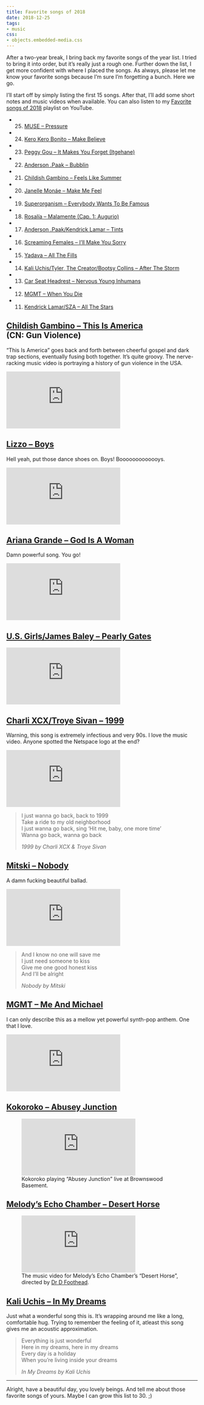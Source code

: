 ```yaml
---
title: Favorite songs of 2018
date: 2018-12-25
tags:
- music
css:
- objects.embedded-media.css
---
```

After a two-year break, I bring back my favorite songs of the year list. I tried to bring it into order, but it’s really just a rough one. Further down the list, I get more confident with where I placed the songs. As always, please let me know your favorite songs because I’m sure I’m forgetting a bunch. Here we go.

<!--more-->

I’ll start off by simply listing the first 15 songs. After that, I’ll add some short notes and music videos when available. You can also listen to my [Favorite songs of 2018](https://www.youtube.com/playlist?list=PLU2Yp4pWk9ViI992xXSiEQfr9L8BI4qnl) playlist on YouTube.


- 25. [MUSE – Pressure](https://www.youtube.com/watch?v=h2eKImKZviw)
- 24. [Kero Kero Bonito – Make Believe](https://www.youtube.com/watch?v=mQsI_HEcrbI)
- 23. [Peggy Gou – It Makes You Forget (Itgehane)](https://www.youtube.com/watch?v=SlbVgjFvE3I)
- 22. [Anderson .Paak – Bubblin](https://www.youtube.com/watch?v=7PmUtmfTmbg)
- 21. [Childish Gambino – Feels Like Summer](https://www.youtube.com/watch?v=F1B9Fk_SgI0)
- 20. [Janelle Monáe – Make Me Feel](https://www.youtube.com/watch?v=tGRzz0oqgUE)
- 19. [Superorganism – Everybody Wants To Be Famous](https://www.youtube.com/watch?v=mJQYRzAoErc)
- 18. [Rosalía – Malamente (Cap. 1: Augurio)](https://www.youtube.com/watch?v=Rht7rBHuXW8)
- 17. [Anderson .Paak/Kendrick Lamar – Tints](https://www.youtube.com/watch?v=7A1utb0NrHU)
- 16. [Screaming Females – I’ll Make You Sorry](https://www.youtube.com/watch?v=LhJ0n5G5jCo)
- 15. [Yadava – All The Fills](https://www.youtube.com/watch?v=GpAhWh6tyvI)
- 14. [Kali Uchis/Tyler, The Creator/Bootsy Collins – After The Storm](https://www.youtube.com/watch?v=9f5zD7ZSNpQ)
- 13. [Car Seat Headrest – Nervous Young Inhumans](https://www.youtube.com/watch?v=3NPATRzaF00)
- 12. [MGMT – When You Die](https://www.youtube.com/watch?v=tmozGmGoJuw)
- 11. [Kendrick Lamar/SZA – All The Stars](https://www.youtube.com/watch?v=JQbjS0_ZfJ0)

## [Childish Gambino – This Is America](https://www.youtube.com/watch?v=VYOjWnS4cMY)<br>(CN: Gun Violence)

“This Is America” goes back and forth between cheerful gospel and dark trap sections, eventually fusing both together. It’s quite groovy. The nerve-racking music video is portraying a history of gun violence in the USA.

<div class="embedded-media">
  <iframe src="https://www.youtube-nocookie.com/embed/VYOjWnS4cMY" frameborder="0" allow="accelerometer; autoplay; encrypted-media; gyroscope; picture-in-picture" allowfullscreen></iframe>
</div>

## [Lizzo – Boys](https://www.youtube.com/watch?v=HQliEKPg1Qk)

Hell yeah, put those dance shoes on. Boys! Booooooooooooys.

<div class="embedded-media">
  <iframe src="https://www.youtube-nocookie.com/embed/HQliEKPg1Qk" frameborder="0" allow="accelerometer; autoplay; encrypted-media; gyroscope; picture-in-picture" allowfullscreen></iframe>
</div>

## [Ariana Grande – God Is A Woman](https://www.youtube.com/watch?v=kHLHSlExFis)

Damn powerful song. You go!

<div class="embedded-media">
  <iframe src="https://www.youtube-nocookie.com/embed/kHLHSlExFis" frameborder="0" allow="accelerometer; autoplay; encrypted-media; gyroscope; picture-in-picture" allowfullscreen></iframe>
</div>

## [U.S. Girls/James Baley – Pearly Gates](https://www.youtube.com/watch?v=k9PLXHDEUFE)

<div class="embedded-media">
  <iframe src="https://www.youtube-nocookie.com/embed/k9PLXHDEUFE" frameborder="0" allow="accelerometer; autoplay; encrypted-media; gyroscope; picture-in-picture" allowfullscreen></iframe>
</div>

## [Charli XCX/Troye Sivan – 1999](https://www.youtube.com/watch?v=6-v1b9waHWY)

Warning, this song is extremely infectious and very 90s. I love the music video. Anyone spotted the Netspace logo at the end?

<div class="embedded-media">
  <iframe src="https://www.youtube-nocookie.com/embed/6-v1b9waHWY" frameborder="0" allow="accelerometer; autoplay; encrypted-media; gyroscope; picture-in-picture" allowfullscreen></iframe>
</div>

<blockquote>
  <p>
    I just wanna go back, back to 1999<br>
    Take a ride to my old neighborhood<br>
    I just wanna go back, sing ‘Hit me, baby, one more time’<br>
    Wanna go back, wanna go back
  </p>
  <cite>1999 by Charli XCX & Troye Sivan</cite>
</blockquote>

## [Mitski – Nobody](https://www.youtube.com/watch?v=qooWnw5rEcI)

A damn fucking beautiful ballad.

<div class="embedded-media">
  <iframe src="https://www.youtube-nocookie.com/embed/qooWnw5rEcI" frameborder="0" allow="accelerometer; autoplay; encrypted-media; gyroscope; picture-in-picture" allowfullscreen></iframe>
</div>

<blockquote>
  <p>
    And I know no one will save me<br>
    I just need someone to kiss<br>
    Give me one good honest kiss<br>
    And I’ll be alright
  </p>
  <cite>Nobody by Mitski</cite>
</blockquote>

## [MGMT – Me And Michael](https://www.youtube.com/watch?v=OTHHeIAYfuU)

I can only describe this as a mellow yet powerful synth-pop anthem. One that I love.

<div class="embedded-media">
  <iframe src="https://www.youtube-nocookie.com/embed/OTHHeIAYfuU" frameborder="0" allow="accelerometer; autoplay; encrypted-media; gyroscope; picture-in-picture" allowfullscreen></iframe>
</div>

## [Kokoroko – Abusey Junction](https://www.youtube.com/watch?v=tSv04ylc6To)

<figure>
  <div class="embedded-media">
    <iframe src="https://www.youtube-nocookie.com/embed/jo7f059kJ-A" frameborder="0" allow="accelerometer; autoplay; encrypted-media; gyroscope; picture-in-picture" allowfullscreen></iframe>
  </div>
  <figcaption>Kokoroko playing “Abusey Junction” live at Brownswood Basement.</figcaption>
</figure>

## [Melody’s Echo Chamber – Desert Horse](https://www.youtube.com/watch?v=I8uj7QUzCSA)

<figure>
  <div class="embedded-media">
    <iframe src="https://www.youtube-nocookie.com/embed/I8uj7QUzCSA" frameborder="0" allow="accelerometer; autoplay; encrypted-media; gyroscope; picture-in-picture" allowfullscreen></iframe>
  </div>
  <figcaption>The music video for Melody’s Echo Chamber’s “Desert Horse”, directed by <a href="http://foothead.net/">Dr D Foothead</a>.</figcaption>
</figure>

## [Kali Uchis – In My Dreams](https://www.youtube.com/watch?v=eTMLZ3HlUGE)

Just what a wonderful song this is. It’s wrapping around me like a long, comfortable hug. Trying to remember the feeling of it, atleast this song gives me an acoustic approximation.

<blockquote>
  <p>
    Everything is just wonderful<br>
    Here in my dreams, here in my dreams<br>
    Every day is a holiday<br>
    When you’re living inside your dreams
  </p>
  <cite>In My Dreams by Kali Uchis</cite>
</blockquote>

---

Alright, have a beautiful day, you lovely beings. And tell me about those favorite songs of yours. Maybe I can grow this list to 30. ;)
